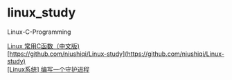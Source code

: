 # linux_study

Linux-C-Programming
  
  [Linux 常用C函数（中文版)](http://net.pku.edu.cn/~yhf/linux_c/)  
  [https://github.com/niushiqi/Linux-study](https://github.com/niushiqi/Linux-study)  
  [[Linux系统] 编写一个守护进程](https://www.cnblogs.com/leokale-zz/p/12163493.html)  
